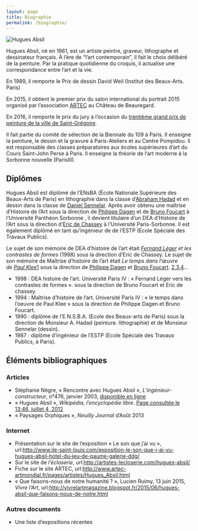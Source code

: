 ```yaml
---
layout: page
title: Biographie
permalink: /biographie/
---
```


<div class="text-center">
<img src="{{ site.baseurl }}/files/personnel/portrait.jpg" alt="Hugues Absil" class="img-thumbnail img-responsive"/>
</div>

Hugues Absil, né en 1961, est un artiste peintre, graveur, lithographe et dessinateur français. À l’ère de “l’art contemporain”, il fait le choix délibéré de la peinture. Par la pratique quotidienne du croquis, il actualise une correspondance entre l’art et la vie.
  
En 1989, il remporte le Prix de dessin David Weil (Institut des Beaux-Arts. Paris)

En 2015, il obtient le premier prix du salon international du portrait 2015 organisé par l’association <a title="ARTEC" href="http://www.artec-artmondial.fr/">ARTEC</a> au Château de Beauregard.

En 2016, il remporte le prix du jury à l’occasion du <a title="trentième grand prix de peinture de la ville de Saint-Grégoire" href="http://www.saint-gregoire.fr/c__35_124__Grand_Prix_de_Peinture_de_la_ville.html">trentième grand prix de peinture de la ville de Saint-Grégoire</a>.

Il fait partie du comité de sélection de la Biennale du 109 à Paris. Il enseigne la peinture, le dessin et la gravure à Paris-Ateliers et au Centre Pompidou. Il est responsable des classes préparatoires aux écoles supérieures d’art du Cours Saint-John Perse à Paris. Il enseigne la théorie de l’art moderne à la Sorbonne nouvelle (ParisIII).

## Diplômes
Hugues Absil est diplômé de l’ENsBA (École Nationale Supérieure des Beaux-Arts de Paris) en lithographie dans la classe d’<a title="Abraham Hadad" href="https://fr.wikipedia.org/wiki/Abraham_Hadad">Abraham Hadad</a>&nbsp;et en dessin dans la classe de&nbsp;<a title="Daniel Sennelar (page inexistante)" href="https://fr.wikipedia.org/w/index.php?title=Daniel_Sennelar&amp;action=edit&amp;redlink=1">Daniel Sennelar</a>. Après avoir obtenu une maîtrise d’Histoire de l’Art sous la direction de&nbsp;<a title="Philippe Dagen" href="https://fr.wikipedia.org/wiki/Philippe_Dagen">Philippe Dagen</a>&nbsp;et de&nbsp;<a title="Bruno Foucart" href="https://fr.wikipedia.org/wiki/Bruno_Foucart">Bruno Foucart</a>&nbsp;à l’Université Panthéon Sorbonne , il devient titulaire d’un DEA d’Histoire de l’Art sous la direction d’<a title="Eric de Chassey" href="https://fr.wikipedia.org/wiki/Eric_de_Chassey">Eric de Chassey</a>&nbsp;à l’Université Paris-Sorbonne. Il est également diplômé en tant qu’ingénieur de de l’ESTP (Ecole Spéciale des Travaux Publics).

Le sujet de son mémoire de DEA d’histoire de l’art était&nbsp;<i><a title="Fernand Léger" href="https://fr.wikipedia.org/wiki/Fernand_L%C3%A9ger">Fernand Léger</a>&nbsp;et les contrastes de formes</i>&nbsp;(1998) sous la direction d’Eric de Chassey. Le sujet de son mémoire de Maîtrise d’histoire de l’art était&nbsp;<i>Le temps dans l’œuvre de&nbsp;<a title="Paul Klee" href="https://fr.wikipedia.org/wiki/Paul_Klee">Paul Klee</a></i><a href="https://fr.wikipedia.org/wiki/Hugues_Absil#cite_note-1">1</a>&nbsp;sous la direction de&nbsp;<a title="Philippe Dagen" href="https://fr.wikipedia.org/wiki/Philippe_Dagen">Philippe Dagen</a>&nbsp;et&nbsp;<a title="Bruno Foucart" href="https://fr.wikipedia.org/wiki/Bruno_Foucart">Bruno Foucart</a>.&nbsp;<a href="https://fr.wikipedia.org/wiki/Hugues_Absil#cite_note-2">2</a>,<a href="https://fr.wikipedia.org/wiki/Hugues_Absil#cite_note-3">3</a>,<a href="https://fr.wikipedia.org/wiki/Hugues_Absil#cite_note-4">4</a>…

- 1998 : DEA histoire de l’art. Université Paris IV : « Fernand Léger vers les contrastes de formes ». sous la direction de Bruno Foucart et Eric de chassey.
- 1994 : Maîtrise d’histoire de l’art. Université Paris IV : « le temps dans l’oeuvre de Paul Klee » sous la direction de Philippe Dagen et Bruno Foucart.
- 1990 : diplôme de l’E.N.S.B.A. (Ecole des Beaux-arts de Paris) sous la direction de Monsieur A. Hadad (peinture. lithographie) et de Monsieur Sennelar (dessin).
- 1987 : diplôme d’ingénieur de l’ESTP (Ecole Spéciale des Travaux Publics, à Paris).

## Éléments bibliographiques

### Articles
- <i class="fa fa-file-pdf-o" aria-hidden="true"></i> Stéphanie Nègre, « Rencontre avec Hugues Absil », *L’ingénieur-constructeur*, n°476, janvier 2003, [disponible en ligne](../files/personnel/Ingénieur-constructeur-n°476.pdf)
- « Hugues Absil », *Wikipédia, l’encyclopédie libre*. [Page consultée le 13:46, juillet 4, 2012](https://fr.wikipedia.org/w/index.php?title=Hugues_Absil&oldid=79783927)
- <i class="fa fa-file-pdf-o" aria-hidden="true"></i> « Paysages Orphiques », *Neuilly Journal* d’Août 2013

### Internet
- Présentation sur le site de l’exposition « Le son que j’ai vu », url:<http://www.ile-saint-louis.com/exposition-le-son-que-j-ai-vu-hugues-absil-hotel-du-jeu-de-paume-galerie-ddg/>
- Sur le site de *l’écloserie*, url:<http://artistes-lecloserie.com/hugues-absil/>
- Fiche sur le site ARTEC, url:<http://www.artec-artmondial.fr/pages/artistes/Hugues_Absil.html>
- « Que faisons-nous de notre humanité ? », Lucien Ruimy, 13 juin 2015, *Vivre l’Art*, url:<http://vivrelartmagazine.blogspot.fr/2015/06/hugues-absil-que-faisons-nous-de-notre.html>

### Autres documents
- Une liste d’expositions récentes
